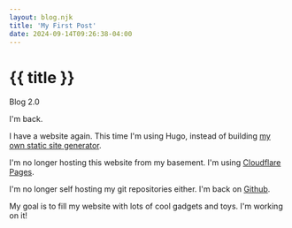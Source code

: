 ```yaml
---
layout: blog.njk
title: 'My First Post'
date: 2024-09-14T09:26:38-04:00
---
```


# {{ title }}

Blog 2.0

I'm back.

I have a website again. This time I'm using Hugo, instead of building [my own static site generator](https://github.com/griffinht/inline-website).

I'm no longer hosting this website from my basement. I'm using [Cloudflare Pages](https://pages.cloudflare.com/).

I'm no longer self hosting my git repositories either. I'm back on [Github](https://github.com/griffinht).

My goal is to fill my website with lots of cool gadgets and toys. I'm working on it!
